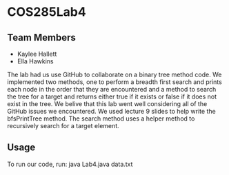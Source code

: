 # COS285Lab4

## Team Members
- Kaylee Hallett
- Ella Hawkins

The lab had us use GitHub to collaborate on a binary tree method code. We implemented two methods, one to perform a breadth first search and prints each node in the order that they are encountered and a method to search the tree for a target and returns either true if it exists or false if it does not exist in the tree. We belive that this lab went well considering all of the GitHub issues we encountered. We used lecture 9 slides to help write the bfsPrintTree method. The search method uses a helper method to recursively search for a target element.

## Usage
To run our code, run:
java Lab4.java data.txt